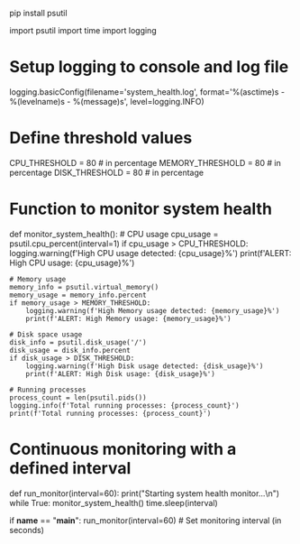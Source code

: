 pip install psutil

import psutil
import time
import logging

# Setup logging to console and log file
logging.basicConfig(filename='system_health.log',
                    format='%(asctime)s - %(levelname)s - %(message)s',
                    level=logging.INFO)

# Define threshold values
CPU_THRESHOLD = 80  # in percentage
MEMORY_THRESHOLD = 80  # in percentage
DISK_THRESHOLD = 80  # in percentage

# Function to monitor system health
def monitor_system_health():
    # CPU usage
    cpu_usage = psutil.cpu_percent(interval=1)
    if cpu_usage > CPU_THRESHOLD:
        logging.warning(f'High CPU usage detected: {cpu_usage}%')
        print(f'ALERT: High CPU usage: {cpu_usage}%')

    # Memory usage
    memory_info = psutil.virtual_memory()
    memory_usage = memory_info.percent
    if memory_usage > MEMORY_THRESHOLD:
        logging.warning(f'High Memory usage detected: {memory_usage}%')
        print(f'ALERT: High Memory usage: {memory_usage}%')

    # Disk space usage
    disk_info = psutil.disk_usage('/')
    disk_usage = disk_info.percent
    if disk_usage > DISK_THRESHOLD:
        logging.warning(f'High Disk usage detected: {disk_usage}%')
        print(f'ALERT: High Disk usage: {disk_usage}%')

    # Running processes
    process_count = len(psutil.pids())
    logging.info(f'Total running processes: {process_count}')
    print(f'Total running processes: {process_count}')

# Continuous monitoring with a defined interval
def run_monitor(interval=60):
    print("Starting system health monitor...\n")
    while True:
        monitor_system_health()
        time.sleep(interval)

if __name__ == "__main__":
    run_monitor(interval=60)  # Set monitoring interval (in seconds)

